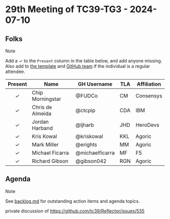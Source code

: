 # 29th Meeting of TC39-TG3 - 2024-07-10

## Folks

> [!NOTE]
> Add a ✓ to the `Present` column in the table below, and add anyone missing. Also add to [the template](../template.md) and [GitHub team](https://github.com/orgs/tc39/teams/tg3) if the individual is a regular attendee.

| Present | Name             | GH Username     | TLA | Affiliation |
| :-----: | ---------------- | --------------- | --- | ----------- |
|    ✓    | Chip Morningstar | @FUDCo          | CM  | Consensys   |
|    ✓    | Chris de Almeida | @ctcpip         | CDA | IBM         |
|    ✓    | Jordan Harband   | @ljharb         | JHD | HeroDevs    |
|    ✓    | Kris Kowal       | @kriskowal      | KKL | Agoric      |
|    ✓    | Mark Miller      | @erights        | MM  | Agoric      |
|    ✓    | Michael Ficarra  | @michaelficarra | MF  | F5          |
|    ✓    | Richard Gibson   | @gibson042      | RGN | Agoric      |

## Agenda

> [!NOTE]
> See [backlog.md](../backlog.md) for outstanding action items and agenda topics.

private discussion of <https://github.com/tc39/Reflector/issues/535>

